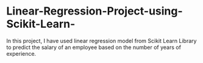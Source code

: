 # Linear-Regression-Project-using-Scikit-Learn-
In this project, I have used linear regression model from Scikit Learn Library to predict the salary of an employee based on the number of years of experience. 
